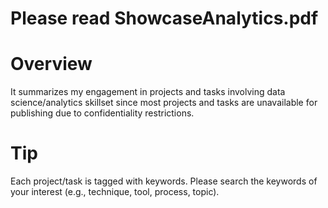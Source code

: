 # Please read ShowcaseAnalytics.pdf
# Overview
It summarizes my engagement in projects and tasks involving data science/analytics skillset since most projects and tasks are unavailable for publishing due to confidentiality restrictions.
# Tip
Each project/task is tagged with keywords. Please search the keywords of your interest (e.g., technique, tool, process, topic).
